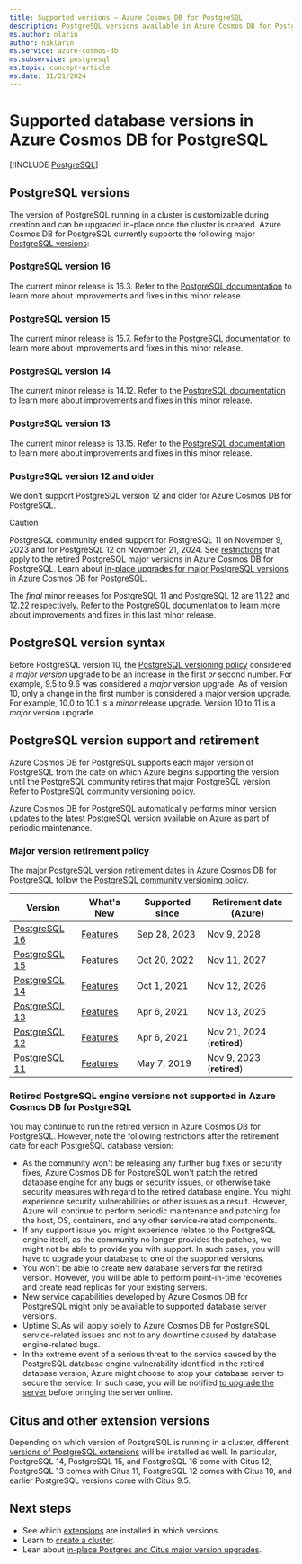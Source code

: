 ```yaml
---
title: Supported versions – Azure Cosmos DB for PostgreSQL
description: PostgreSQL versions available in Azure Cosmos DB for PostgreSQL
ms.author: nlarin
author: niklarin
ms.service: azure-cosmos-db
ms.subservice: postgresql
ms.topic: concept-article
ms.date: 11/21/2024
---
```


# Supported database versions in Azure Cosmos DB for PostgreSQL

[!INCLUDE [PostgreSQL](../includes/appliesto-postgresql.md)]

## PostgreSQL versions

The version of PostgreSQL running in a cluster is customizable during creation and can be upgraded in-place once the cluster is created. Azure Cosmos DB for PostgreSQL currently supports the following major [PostgreSQL versions](https://www.postgresql.org/docs/release/):

### PostgreSQL version 16

The current minor release is 16.3. Refer to the [PostgreSQL documentation](https://www.postgresql.org/docs/release/16.3/) to learn more about improvements and fixes in this minor release.

### PostgreSQL version 15

The current minor release is 15.7. Refer to the [PostgreSQL documentation](https://www.postgresql.org/docs/release/15.7/) to learn more about improvements and fixes in this minor release.

### PostgreSQL version 14

The current minor release is 14.12. Refer to the [PostgreSQL documentation](https://www.postgresql.org/docs/release/14.12/) to learn more about improvements and fixes in this minor release.

### PostgreSQL version 13

The current minor release is 13.15. Refer to the [PostgreSQL documentation](https://www.postgresql.org/docs/release/13.15/) to learn more about improvements and fixes in this minor release.

### PostgreSQL version 12 and older

We don't support PostgreSQL version 12 and older for Azure Cosmos DB for PostgreSQL.

> [!CAUTION]
> PostgreSQL community ended support for PostgreSQL 11 on November 9, 2023 and for PostgreSQL 12 on November 21, 2024. See [restrictions](./reference-versions.md#retired-postgresql-engine-versions-not-supported-in-azure-cosmos-db-for-postgresql) that apply to the retired PostgreSQL major versions in Azure Cosmos DB for PostgreSQL. Learn about [in-place upgrades for major PostgreSQL versions](./concepts-upgrade.md) in Azure Cosmos DB for PostgreSQL.

The *final* minor releases for PostgreSQL 11 and PostgreSQL 12 are 11.22 and 12.22 respectively. Refer to the [PostgreSQL documentation](https://www.postgresql.org/docs/release/11.22/) to learn more about improvements and fixes in this last minor release.

## PostgreSQL version syntax

Before PostgreSQL version 10, the [PostgreSQL versioning policy](https://www.postgresql.org/support/versioning/) considered a _major version_ upgrade to be an increase in the first _or_ second number. For example, 9.5 to 9.6 was considered a _major_ version upgrade. As of version 10, only a change in the first number is considered a major version upgrade. For example, 10.0 to 10.1 is a _minor_ release upgrade. Version 10 to 11 is a
_major_ version upgrade.

## PostgreSQL version support and retirement

Azure Cosmos DB for PostgreSQL supports each major version of PostgreSQL from the date on which Azure begins supporting the version until the PostgreSQL community retires that major PostgreSQL version. Refer to [PostgreSQL community versioning policy](https://www.postgresql.org/support/versioning/).

Azure Cosmos DB for PostgreSQL automatically performs minor version updates to the latest PostgreSQL version available on Azure as part of periodic maintenance.

### Major version retirement policy

The major PostgreSQL version retirement dates in Azure Cosmos DB for PostgreSQL follow the [PostgreSQL community versioning policy](https://www.postgresql.org/support/versioning/).

| Version | What's New | Supported since | Retirement date (Azure)|
| ------- | ---------- | ------------------------ | ---------------------- |
| [PostgreSQL 16](https://www.postgresql.org/about/news/postgresql-16-released-2715/) | [Features](https://www.postgresql.org/docs/16/release-16.html) | Sep 28, 2023 | Nov 9, 2028  |
| [PostgreSQL 15](https://www.postgresql.org/about/news/postgresql-15-released-2526/) | [Features](https://www.postgresql.org/docs/15/release-15.html) | Oct 20, 2022 | Nov 11, 2027 |
| [PostgreSQL 14](https://www.postgresql.org/about/news/postgresql-14-released-2318/) | [Features](https://www.postgresql.org/docs/14/release-14.html) | Oct 1, 2021  | Nov 12, 2026 |
| [PostgreSQL 13](https://www.postgresql.org/about/news/postgresql-13-released-2077/) | [Features](https://www.postgresql.org/docs/13/release-13.html) | Apr 6, 2021  | Nov 13, 2025 |
| [PostgreSQL 12](https://www.postgresql.org/about/news/postgresql-12-released-1976/) | [Features](https://www.postgresql.org/docs/12/release-12.html) | Apr 6, 2021  | Nov 21, 2024 (**retired**) | 
| [PostgreSQL 11](https://www.postgresql.org/about/news/postgresql-11-released-1894/) | [Features](https://www.postgresql.org/docs/11/release-11.html) | May 7, 2019  | Nov 9, 2023  (**retired**) |

### Retired PostgreSQL engine versions not supported in Azure Cosmos DB for PostgreSQL

You may continue to run the retired version in Azure Cosmos DB for PostgreSQL.
However, note the following restrictions after the retirement date for each PostgreSQL database version:

- As the community won't be releasing any further bug fixes or security fixes, Azure Cosmos DB for PostgreSQL won't patch the retired database engine for any bugs or security issues, or otherwise take security measures with regard to the retired database engine. You might experience security vulnerabilities or other issues as a result. However, Azure will continue to perform periodic maintenance and patching for the host, OS, containers, and any other service-related components.
- If any support issue you might experience relates to the PostgreSQL engine itself, as the community no longer provides the patches, we might not be able to provide you with support. In such cases, you will have to upgrade your database to one of the supported versions.
- You won't be able to create new database servers for the retired version. However, you will be able to perform point-in-time recoveries and create read replicas for your existing servers.
- New service capabilities developed by Azure Cosmos DB for PostgreSQL might only be available to supported database server versions.
- Uptime SLAs will apply solely to Azure Cosmos DB for PostgreSQL service-related issues and not to any downtime caused by database engine-related bugs.  
- In the extreme event of a serious threat to the service caused by the PostgreSQL database engine vulnerability identified in the retired database version, Azure might choose to stop your database server to secure the service. In such case, you will be notified [to upgrade the server](./howto-upgrade.md) before bringing the server online.

## Citus and other extension versions

Depending on which version of PostgreSQL is running in a cluster, different [versions of PostgreSQL extensions](reference-extensions.md) will be installed as well. In particular, PostgreSQL 14, PostgreSQL 15, and PostgreSQL 16 come with Citus 12, PostgreSQL 13 comes with Citus 11, PostgreSQL 12 comes with Citus 10, and earlier PostgreSQL versions come with Citus 9.5.

## Next steps

* See which [extensions](reference-extensions.md) are installed in which versions.
* Learn to [create a cluster](quickstart-create-portal.md).
* Lean about [in-place Postgres and Citus major version upgrades](./concepts-upgrade.md).
